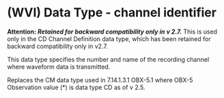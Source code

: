 # (WVI) Data Type - channel identifier

**Attention: _Retained for backward compatibility only in v 2.7._** This is used only in the CD Channel Definition data type, which has been retained for backward compatibility only in v2.7.

This data type specifies the number and name of the recording channel where waveform data is transmitted.

Replaces the CM data type used in 7.14.1.3.1 OBX-5.1 where OBX-5 Observation value (*) is data type CD as of v 2.5.
